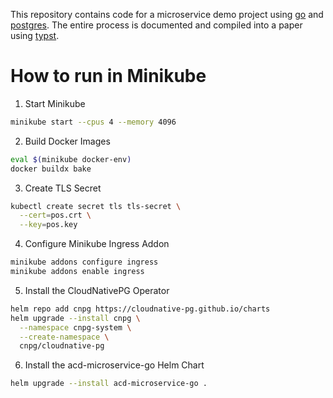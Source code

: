 This repository contains code for a microservice demo project using [go](https://go.dev/doc/) and [postgres](https://www.postgresql.org/).
The entire process is documented and compiled into a paper using [typst](https://typst.app/).

# How to run in Minikube

1. Start Minikube
```bash
minikube start --cpus 4 --memory 4096
```

2. Build Docker Images
```bash
eval $(minikube docker-env)
docker buildx bake
```

3. Create TLS Secret
```bash
kubectl create secret tls tls-secret \
  --cert=pos.crt \
  --key=pos.key
```

4. Configure Minikube Ingress Addon
```bash
minikube addons configure ingress
minikube addons enable ingress
```

5. Install the CloudNativePG Operator
```bash
helm repo add cnpg https://cloudnative-pg.github.io/charts
helm upgrade --install cnpg \
  --namespace cnpg-system \
  --create-namespace \
  cnpg/cloudnative-pg
```

6. Install the acd-microservice-go Helm Chart
```bash
helm upgrade --install acd-microservice-go .
```
